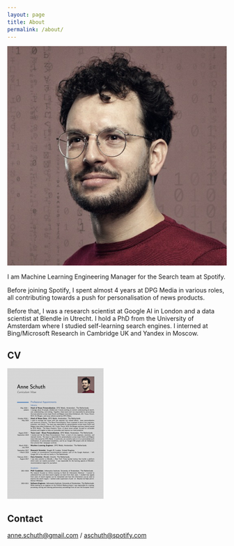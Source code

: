 ```yaml
---
layout: page
title: About
permalink: /about/
---
```


![Picture of Anne Schuth](/assets/anne-campus.png)

I am Machine Learning Engineering Manager for the Search team at Spotify.

Before joining Spotify, I spent almost 4 years at DPG Media in various roles, all contributing towards a push for personalisation of news products.

Before that, I was a research scientist at Google AI in London and a data scientist at Blendle in Utrecht. I hold a PhD from the University of Amsterdam where I studied self-learning search engines. I interned at Bing/Microsoft Research in Cambridge UK and Yandex in Moscow.

## CV

[![CV Anne Schuth](/assets/cv-thumbnail.png)](/assets/cv-anne-schuth.pdf)

## Contact

<anne.schuth@gmail.com> / <aschuth@spotify.com>